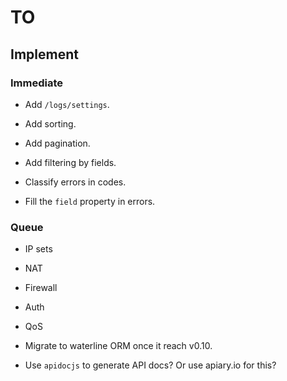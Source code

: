 # TO

## Implement

### Immediate

- Add `/logs/settings`.

- Add sorting.

- Add pagination.

- Add filtering by fields.

- Classify errors in codes.

- Fill the `field` property in errors.

###  Queue

- IP sets

- NAT

- Firewall

- Auth

- QoS

- Migrate to waterline ORM once it reach v0.10.

- Use `apidocjs` to generate API docs? Or use apiary.io for this?